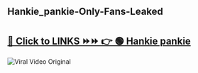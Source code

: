 
 ## Hankie_pankie-Only-Fans-Leaked

# <h2><a href="https://clipsfans.com/Hankie_pankie&ref=git">🔗 Click to LINKS ⏩⏩ 👉 🟢 Hankie pankie </a></h2>

<a href="https://clipsfans.com/Hankie_pankie&ref=git" rel="nofollow" data-target="animated-image.originalLink"><img src="https://i.ibb.co.com/xMMVF88/686577567.gif" alt="Viral Video Original" style="max-width: 100%; display: inline-block;" data-target="animated-image.originalImage"></a>
